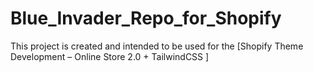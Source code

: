 # Blue_Invader_Repo_for_Shopify

This project is created and intended to be used for the [Shopify Theme Development – Online Store 2.0 + TailwindCSS ]
